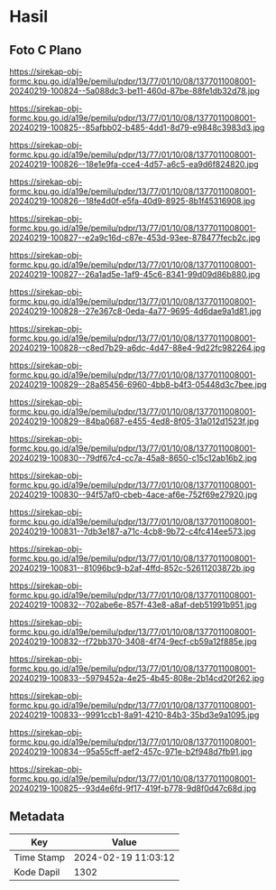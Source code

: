 # Hasil

## Foto C Plano

https://sirekap-obj-formc.kpu.go.id/a19e/pemilu/pdpr/13/77/01/10/08/1377011008001-20240219-100824--5a088dc3-be11-460d-87be-88fe1db32d78.jpg

https://sirekap-obj-formc.kpu.go.id/a19e/pemilu/pdpr/13/77/01/10/08/1377011008001-20240219-100825--85afbb02-b485-4dd1-8d79-e9848c3983d3.jpg

https://sirekap-obj-formc.kpu.go.id/a19e/pemilu/pdpr/13/77/01/10/08/1377011008001-20240219-100826--18e1e9fa-cce4-4d57-a6c5-ea9d6f824820.jpg

https://sirekap-obj-formc.kpu.go.id/a19e/pemilu/pdpr/13/77/01/10/08/1377011008001-20240219-100826--18fe4d0f-e5fa-40d9-8925-8b1f45316908.jpg

https://sirekap-obj-formc.kpu.go.id/a19e/pemilu/pdpr/13/77/01/10/08/1377011008001-20240219-100827--e2a9c16d-c87e-453d-93ee-878477fecb2c.jpg

https://sirekap-obj-formc.kpu.go.id/a19e/pemilu/pdpr/13/77/01/10/08/1377011008001-20240219-100827--26a1ad5e-1af9-45c6-8341-99d09d86b880.jpg

https://sirekap-obj-formc.kpu.go.id/a19e/pemilu/pdpr/13/77/01/10/08/1377011008001-20240219-100828--27e367c8-0eda-4a77-9695-4d6dae9a1d81.jpg

https://sirekap-obj-formc.kpu.go.id/a19e/pemilu/pdpr/13/77/01/10/08/1377011008001-20240219-100828--c8ed7b29-a6dc-4d47-88e4-9d22fc982264.jpg

https://sirekap-obj-formc.kpu.go.id/a19e/pemilu/pdpr/13/77/01/10/08/1377011008001-20240219-100829--28a85456-6960-4bb8-b4f3-05448d3c7bee.jpg

https://sirekap-obj-formc.kpu.go.id/a19e/pemilu/pdpr/13/77/01/10/08/1377011008001-20240219-100829--84ba0687-e455-4ed8-8f05-31a012d1523f.jpg

https://sirekap-obj-formc.kpu.go.id/a19e/pemilu/pdpr/13/77/01/10/08/1377011008001-20240219-100830--79df67c4-cc7a-45a8-8650-c15c12ab16b2.jpg

https://sirekap-obj-formc.kpu.go.id/a19e/pemilu/pdpr/13/77/01/10/08/1377011008001-20240219-100830--94f57af0-cbeb-4ace-af6e-752f69e27920.jpg

https://sirekap-obj-formc.kpu.go.id/a19e/pemilu/pdpr/13/77/01/10/08/1377011008001-20240219-100831--7db3e187-a71c-4cb8-9b72-c4fc414ee573.jpg

https://sirekap-obj-formc.kpu.go.id/a19e/pemilu/pdpr/13/77/01/10/08/1377011008001-20240219-100831--81096bc9-b2af-4ffd-852c-52611203872b.jpg

https://sirekap-obj-formc.kpu.go.id/a19e/pemilu/pdpr/13/77/01/10/08/1377011008001-20240219-100832--702abe6e-857f-43e8-a8af-deb51991b951.jpg

https://sirekap-obj-formc.kpu.go.id/a19e/pemilu/pdpr/13/77/01/10/08/1377011008001-20240219-100832--f72bb370-3408-4f74-9ecf-cb59a12f885e.jpg

https://sirekap-obj-formc.kpu.go.id/a19e/pemilu/pdpr/13/77/01/10/08/1377011008001-20240219-100833--5979452a-4e25-4b45-808e-2b14cd20f262.jpg

https://sirekap-obj-formc.kpu.go.id/a19e/pemilu/pdpr/13/77/01/10/08/1377011008001-20240219-100833--9991ccb1-8a91-4210-84b3-35bd3e9a1095.jpg

https://sirekap-obj-formc.kpu.go.id/a19e/pemilu/pdpr/13/77/01/10/08/1377011008001-20240219-100834--95a55cff-aef2-457c-971e-b2f948d7fb91.jpg

https://sirekap-obj-formc.kpu.go.id/a19e/pemilu/pdpr/13/77/01/10/08/1377011008001-20240219-100825--93d4e6fd-9f17-419f-b778-9d8f0d47c68d.jpg


## Metadata

| Key        | Value               |
| ---------- | ------------------- |
| Time Stamp | 2024-02-19 11:03:12 |
| Kode Dapil | 1302                |



